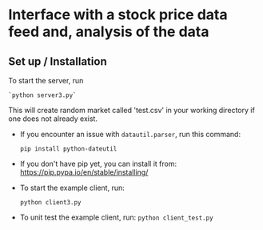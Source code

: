 
# Interface with a stock price data feed and, analysis of the data

## Set up / Installation
<p>To start the server, run</p>

	`python server3.py`

This will create random market called 'test.csv' in your working directory if one does not already exist.

- If you encounter an issue with `datautil.parser`, run this command: 

	`pip install python-dateutil`

- If you don't have pip yet, you can install it from: https://pip.pypa.io/en/stable/installing/

- To start the example client, run:

	`python client3.py`

- To unit test the example client, run:
	`python client_test.py`

